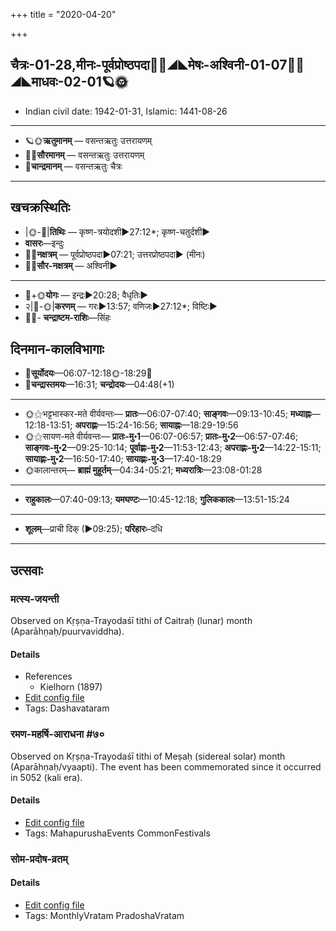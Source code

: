 +++
title = "2020-04-20"

+++
## चैत्रः-01-28,मीनः-पूर्वप्रोष्ठपदा🌛🌌◢◣मेषः-अश्विनी-01-07🌌🌞◢◣माधवः-02-01🪐🌞
- Indian civil date: 1942-01-31, Islamic: 1441-08-26
___________________
- 🪐🌞**ऋतुमानम्** — वसन्तऋतुः उत्तरायणम्
- 🌌🌞**सौरमानम्** — वसन्तऋतुः उत्तरायणम्
- 🌛**चान्द्रमानम्** — वसन्तऋतुः चैत्रः
___________________


## खचक्रस्थितिः
- |🌞-🌛|**तिथिः** — कृष्ण-त्रयोदशी►27:12*; कृष्ण-चतुर्दशी►  
- **वासरः**—इन्दुः  
- 🌌🌛**नक्षत्रम्** — पूर्वप्रोष्ठपदा►07:21; उत्तरप्रोष्ठपदा► (मीनः)  
- 🌌🌞**सौर-नक्षत्रम्** — अश्विनी►  
___________________
- 🌛+🌞**योगः** — इन्द्रः►20:28; वैधृतिः►  
- २|🌛-🌞|**करणम्** — गरः►13:57; वणिजः►27:12*; विष्टिः►  
- 🌌🌛- **चन्द्राष्टम-राशिः**—सिंहः  


## दिनमान-कालविभागाः
- 🌅**सूर्योदयः**—06:07-12:18🌞️-18:29🌇  
- 🌛**चन्द्रास्तमयः**—16:31; **चन्द्रोदयः**—04:48(+1)  
___________________
- 🌞⚝भट्टभास्कर-मते वीर्यवन्तः— **प्रातः**—06:07-07:40; **साङ्गवः**—09:13-10:45; **मध्याह्नः**—12:18-13:51; **अपराह्णः**—15:24-16:56; **सायाह्नः**—18:29-19:56  
- 🌞⚝सायण-मते वीर्यवन्तः— **प्रातः-मु॰1**—06:07-06:57; **प्रातः-मु॰2**—06:57-07:46; **साङ्गवः-मु॰2**—09:25-10:14; **पूर्वाह्णः-मु॰2**—11:53-12:43; **अपराह्णः-मु॰2**—14:22-15:11; **सायाह्णः-मु॰2**—16:50-17:40; **सायाह्णः-मु॰3**—17:40-18:29  
- 🌞कालान्तरम्— **ब्राह्मं मुहूर्तम्**—04:34-05:21; **मध्यरात्रिः**—23:08-01:28  
___________________
- **राहुकालः**—07:40-09:13; **यमघण्टः**—10:45-12:18; **गुलिककालः**—13:51-15:24  
___________________
- **शूलम्**—प्राची दिक् (►09:25); **परिहारः**–दधि  
___________________

## उत्सवाः
### मत्स्य-जयन्ती

Observed on Kṛṣṇa-Trayodaśī tithi of Caitraḥ (lunar) month (Aparāhṇaḥ/puurvaviddha). 

#### Details
- References
  - Kielhorn (1897)
- [Edit config file](https://github.com/jyotisham/adyatithi/tree/master/devatA/vaiShNava/lunar_month/tithi/01/28/matsya~jayantI.toml)
- Tags: Dashavataram


### रमण-महर्षि-आराधना #७०

Observed on Kṛṣṇa-Trayodaśī tithi of Meṣaḥ (sidereal solar) month (Aparāhṇaḥ/vyaapti). The event has been commemorated since it occurred in 5052 (kali era).  


#### Details
- [Edit config file](https://github.com/jyotisham/adyatithi/tree/master/mahApuruSha/smArta-misc/sidereal_solar_month/tithi/01/28/ramaNa~maharSi~ArAdhanA.toml)
- Tags: MahapurushaEvents CommonFestivals


### सोम-प्रदोष-व्रतम्



#### Details
- [Edit config file](https://github.com/jyotisham/adyatithi/tree/master/time_focus/monthly/pradoSha/description_only/sOma-pradOSa-vratam.toml)
- Tags: MonthlyVratam PradoshaVratam


